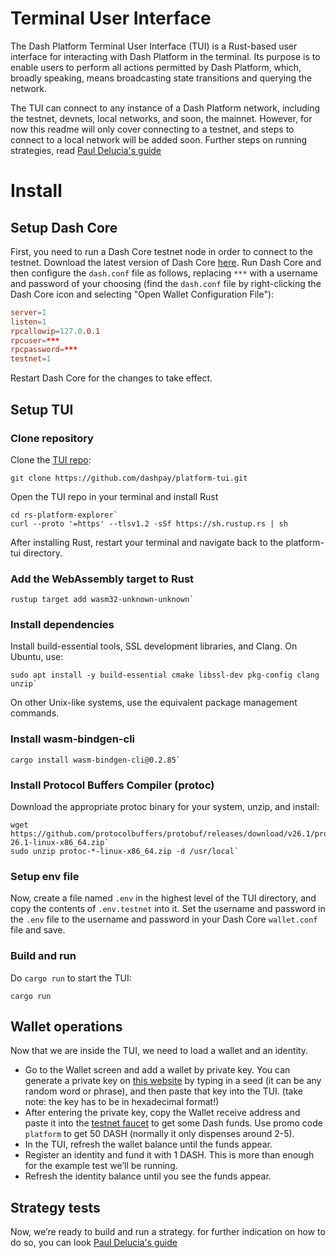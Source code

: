 # Terminal User Interface

The Dash Platform Terminal User Interface (TUI) is a Rust-based user interface for interacting with Dash Platform in the terminal. Its purpose is to enable users to perform all actions permitted by Dash Platform, which, broadly speaking, means broadcasting state transitions and querying the network.

The TUI can connect to any instance of a Dash Platform network, including the testnet, devnets, local networks, and soon, the mainnet. However, for now this readme will only cover connecting to a testnet, and steps to connect to a local network will be added soon. Further steps on running strategies, read [Paul Delucia's guide](https://www.dash.org/blog/strategy-tests-usage-guide/)

# Install

## Setup Dash Core

First, you need to run a Dash Core testnet node in order to connect to the testnet. Download the latest version of Dash Core [here](https://www.dash.org/downloads/#desktop). Run Dash Core and then configure the `dash.conf` file as follows, 
replacing `***` with a username and password of your choosing (find the `dash.conf` file by right-clicking the Dash Core icon and selecting "Open Wallet Configuration File"):

```conf
server=1
listen=1
rpcallowip=127.0.0.1
rpcuser=***
rpcpassword=***
testnet=1
```

Restart Dash Core for the changes to take effect.

## Setup TUI

### Clone repository

Clone the [TUI repo](https://github.com/dashpay/platform-tui):

```shell
git clone https://github.com/dashpay/platform-tui.git
```

Open the TUI repo in your terminal and install Rust

```shell
cd rs-platform-explorer`
curl --proto '=https' --tlsv1.2 -sSf https://sh.rustup.rs | sh
```

After installing Rust, restart your terminal and navigate back to the platform-tui directory.

### Add the WebAssembly target to Rust

```shell
rustup target add wasm32-unknown-unknown`
```

### Install dependencies

Install build-essential tools, SSL development libraries, and Clang. On Ubuntu, use:

```shell
sudo apt install -y build-essential cmake libssl-dev pkg-config clang unzip`
```

On other Unix-like systems, use the equivalent package management commands.

### Install wasm-bindgen-cli

```shell
cargo install wasm-bindgen-cli@0.2.85`
```

### Install Protocol Buffers Compiler (protoc)

Download the appropriate protoc binary for your system, unzip, and install:

```shell
wget https://github.com/protocolbuffers/protobuf/releases/download/v26.1/protoc-26.1-linux-x86_64.zip`
sudo unzip protoc-*-linux-x86_64.zip -d /usr/local`
```

### Setup env file

Now, create a file named `.env` in the highest level of the TUI directory, and copy the contents of `.env.testnet` into it. Set the username and password in the `.env` file to the username and password in your Dash Core `wallet.conf` file and save.

### Build and run

Do `cargo run` to start the TUI:

```shell
cargo run
```

## Wallet operations

Now that we are inside the TUI, we need to load a wallet and an identity.

* Go to the Wallet screen and add a wallet by private key. You can generate a private key on [this website](https://passwordsgenerator.net/sha256-hash-generator/) by typing in a seed (it can be any random word or phrase), and then paste that key into the TUI. (take note: the key has to be in hexadecimal format!)
* After entering the private key, copy the Wallet receive address and paste it into the [testnet faucet](https://faucet.testnet.networks.dash.org/) to get some Dash funds. Use promo code `platform` to get 50 DASH (normally it only dispenses around 2-5).
* In the TUI, refresh the wallet balance until the funds appear.
* Register an identity and fund it with 1 DASH. This is more than enough for the example test we’ll be running.
* Refresh the identity balance until you see the funds appear.

## Strategy tests

Now, we’re ready to build and run a strategy. for further indication on how to do so, you can look [Paul Delucia's guide](https://www.dash.org/blog/strategy-tests-usage-guide/)

